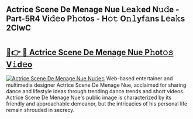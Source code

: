 ## Actrice Scene De Menage Nue L𝚎a𝚔ed N𝚞𝚍e - Part-5R4 Vi𝚍𝚎o P𝚑𝚘tos - H𝚘𝚝 O𝚗𝚕yf𝚊ns L𝚎a𝚔s 2ClwC

# <h2><a href="http://kfcax6.oniu.top/?m=Actrice+Scene+De+Menage+Nue">🔗👉 🔴 Actrice Scene De Menage Nue P𝚑ot𝚘𝚜 V𝚒d𝚎o</a></h2>

[![Actrice Scene De Menage Nue Nu𝚍e𝚜](https://i.imgur.com/0qMVB7G.gif)](http://kfcax6.oniu.top/?m=Actrice+Scene+De+Menage+Nue)
Web-based entertainer and multimedia designer Actrice Scene De Menage Nue, acclaimed for sharing dance and lifestyle ideas through trending dance trends and short videos. Actrice Scene De Menage Nue's public image is characterized by its friendly and approachable demeanor, but the intricacies of his personal life remain shrouded in secrecy.  
